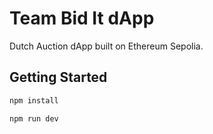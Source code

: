 # Team Bid It dApp

Dutch Auction dApp built on Ethereum Sepolia.

## Getting Started

```bash
npm install
```

```bash
npm run dev
```